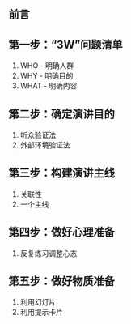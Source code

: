 ## 前言
## 第一步：“3W”问题清单
1. WHO - 明确人群
2. WHY - 明确目的
3. WHAT - 明确内容
## 第二步：确定演讲目的
1. 听众验证法
2. 外部环境验证法
## 第三步：构建演讲主线
1. 关联性
2. 一个主线
## 第四步：做好心理准备
1. 反复练习调整心态
## 第五步：做好物质准备
1. 利用幻灯片
2. 利用提示卡片
